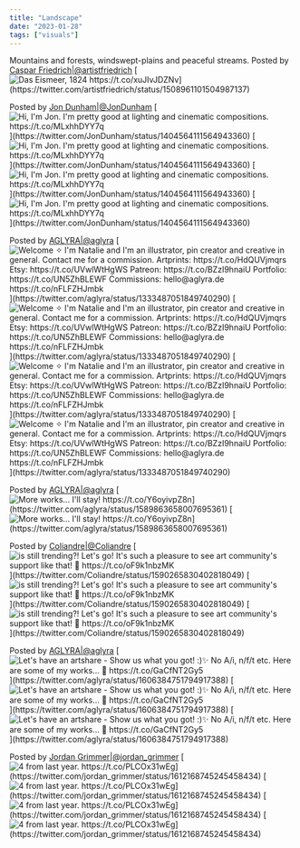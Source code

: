 ```yaml
---
title: "Landscape"
date: "2023-01-28"
tags: ["visuals"]
---
```

Mountains and forests, windswept-plains and peaceful streams.<!--more-->
Posted by [Caspar Friedrich|@artistfriedrich](https://twitter.com/artistfriedrich)
[![](../images/generic-artistfriedrich-FPDoIAqXwAU1xxh.jpg "Das Eismeer, 1824 https://t.co/xuJIvJDZNv")](https://twitter.com/artistfriedrich/status/1508961101504987137)

Posted by [Jon Dunham|@JonDunham](https://twitter.com/JonDunham)
[![](../images/generic-jondunham-E34CwWBX0AEzX_d.jpg "Hi, I'm Jon. I'm pretty good at lighting and cinematic compositions. https://t.co/MLxhhDYY7q")](https://twitter.com/JonDunham/status/1404564111564943360)
[![](../images/generic-jondunham-E34C1cTX0AIJBGS.jpg "Hi, I'm Jon. I'm pretty good at lighting and cinematic compositions. https://t.co/MLxhhDYY7q")](https://twitter.com/JonDunham/status/1404564111564943360)
[![](../images/generic-jondunham-E34DGIjWYAgXlIa.jpg "Hi, I'm Jon. I'm pretty good at lighting and cinematic compositions. https://t.co/MLxhhDYY7q")](https://twitter.com/JonDunham/status/1404564111564943360)
[![](../images/generic-jondunham-E34DOfkWQAkT51J.jpg "Hi, I'm Jon. I'm pretty good at lighting and cinematic compositions. https://t.co/MLxhhDYY7q")](https://twitter.com/JonDunham/status/1404564111564943360)

Posted by [AGLYRA|@aglyra](https://twitter.com/aglyra)
[![](../images/generic-aglyra-EoF-mMsXcAMsEmK.jpg "Welcome ✧ I'm Natalie and I'm an illustrator, pin creator and creative in general. Contact me for a commission.  Artprints: https://t.co/HdQUVjmqrs Etsy: https://t.co/UVwlWtHgWS Patreon: https://t.co/BZzI9hnaiU Portfolio: https://t.co/UN5ZhBLEWF Commissions: hello@aglyra.de https://t.co/nFLFZHJmbk")](https://twitter.com/aglyra/status/1333487051849740290)
[![](../images/generic-aglyra-EoF-mMkWMAYsmjc.jpg "Welcome ✧ I'm Natalie and I'm an illustrator, pin creator and creative in general. Contact me for a commission.  Artprints: https://t.co/HdQUVjmqrs Etsy: https://t.co/UVwlWtHgWS Patreon: https://t.co/BZzI9hnaiU Portfolio: https://t.co/UN5ZhBLEWF Commissions: hello@aglyra.de https://t.co/nFLFZHJmbk")](https://twitter.com/aglyra/status/1333487051849740290)
[![](../images/generic-aglyra-EoF-mMiWMAMzvY0.jpg "Welcome ✧ I'm Natalie and I'm an illustrator, pin creator and creative in general. Contact me for a commission.  Artprints: https://t.co/HdQUVjmqrs Etsy: https://t.co/UVwlWtHgWS Patreon: https://t.co/BZzI9hnaiU Portfolio: https://t.co/UN5ZhBLEWF Commissions: hello@aglyra.de https://t.co/nFLFZHJmbk")](https://twitter.com/aglyra/status/1333487051849740290)
[![](../images/generic-aglyra-EoF-mMkXMAUhqYF.jpg "Welcome ✧ I'm Natalie and I'm an illustrator, pin creator and creative in general. Contact me for a commission.  Artprints: https://t.co/HdQUVjmqrs Etsy: https://t.co/UVwlWtHgWS Patreon: https://t.co/BZzI9hnaiU Portfolio: https://t.co/UN5ZhBLEWF Commissions: hello@aglyra.de https://t.co/nFLFZHJmbk")](https://twitter.com/aglyra/status/1333487051849740290)

Posted by [AGLYRA|@aglyra](https://twitter.com/aglyra)
[![](../images/generic-aglyra-FhBUkXHXwAAqCeO.jpg "More works... I'll stay! https://t.co/Y6oyivpZ8n")](https://twitter.com/aglyra/status/1589863658007695361)
[![](../images/generic-aglyra-FhBUkjyVEAATMGM.jpg "More works... I'll stay! https://t.co/Y6oyivpZ8n")](https://twitter.com/aglyra/status/1589863658007695361)

Posted by [Coliandre|@Coliandre](https://twitter.com/Coliandre)
[![](../images/generic-coliandre-FhHCV4eXwAEa2fa.jpg "is still trending?! Let's go!  It's such a pleasure to see art community's support like that! 💙 https://t.co/oF9k1nbzMK")](https://twitter.com/Coliandre/status/1590265830402818049)
[![](../images/generic-coliandre-FhHCV4hXEAA1yy9.jpg "is still trending?! Let's go!  It's such a pleasure to see art community's support like that! 💙 https://t.co/oF9k1nbzMK")](https://twitter.com/Coliandre/status/1590265830402818049)
[![](../images/generic-coliandre-FhHCV4lWQAAmTQm.jpg "is still trending?! Let's go!  It's such a pleasure to see art community's support like that! 💙 https://t.co/oF9k1nbzMK")](https://twitter.com/Coliandre/status/1590265830402818049)

Posted by [AGLYRA|@aglyra](https://twitter.com/aglyra)
[![](../images/generic-aglyra-FksGObgXkAATcl4.jpg "Let's have an artshare -  Show us what you got! :)✨ No A/i, n/f/t etc.  Here are some of my works... 🌿 https://t.co/GaCfNT2Gy5")](https://twitter.com/aglyra/status/1606384751794917388)
[![](../images/generic-aglyra-FksGSiBX0AEryFv.jpg "Let's have an artshare -  Show us what you got! :)✨ No A/i, n/f/t etc.  Here are some of my works... 🌿 https://t.co/GaCfNT2Gy5")](https://twitter.com/aglyra/status/1606384751794917388)
[![](../images/generic-aglyra-FksGWkTXEAIitbD.jpg "Let's have an artshare -  Show us what you got! :)✨ No A/i, n/f/t etc.  Here are some of my works... 🌿 https://t.co/GaCfNT2Gy5")](https://twitter.com/aglyra/status/1606384751794917388)

Posted by [Jordan Grimmer|@jordan_grimmer](https://twitter.com/jordan_grimmer)
[![](../images/generic-jordan_grimmer-Fl-S6tfXkAANicz.jpg "4 from last year. https://t.co/PLCOx31wEg")](https://twitter.com/jordan_grimmer/status/1612168745245458434)
[![](../images/generic-jordan_grimmer-Fl-S6_2WIAAPZSL.jpg "4 from last year. https://t.co/PLCOx31wEg")](https://twitter.com/jordan_grimmer/status/1612168745245458434)
[![](../images/generic-jordan_grimmer-Fl-S7Q9XgAIb8BV.jpg "4 from last year. https://t.co/PLCOx31wEg")](https://twitter.com/jordan_grimmer/status/1612168745245458434)
[![](../images/generic-jordan_grimmer-Fl-S7e9WQAI7AMV.jpg "4 from last year. https://t.co/PLCOx31wEg")](https://twitter.com/jordan_grimmer/status/1612168745245458434)

